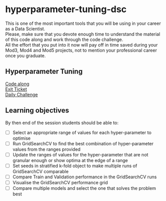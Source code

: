 # hyperparameter-tuning-dsc

This is one of the most important tools that you will be using in your career as a Data Scientist.<br>
Please, make sure that you devote enough time to understand the material of this code along and work through the code challenge.<br>
All the effort that you put into it now will pay off in time saved during your Mod3, Mod4 and Mod5 projects, not to mention your professional career once you graduate.

## Hyperparameter Tuning

[Code along](https://github.com/learn-co-students/hyperparameter-tuning-dsc/blob/master/hyperparameter_optimisation.ipynb)<br>
[Exit Ticket](https://docs.google.com/forms/d/e/1FAIpQLSfw-kapnEkKu414uDxF1KV3mRjNtuydSbsaMdACD0HNnrNMIA/viewform)<br>
[Daily Challenge](https://github.com/learn-co-students/forest-and-gridsearch-daily-challenge)

## Learning objectives

By then end of the session students should be able to:
* [ ] Select an appropriate range of values for each hyper-parameter to optimise
* [ ] Run GridSearchCV to find the best combination of hyper-parameter values from the ranges provided
* [ ] Update the ranges of values for the hyper-parameter that are not granular enough or show optima at the edge of a range
* [ ] Set seeds in stratified k-fold object to make multiple runs of GridSearchCV comparable
* [ ] Compare Train and Validation performance in the GridSearchCV runs
* [ ] Visualise the GridSearchCV performance grid
* [ ] Compare multiple models and select the one that solves the problem best
